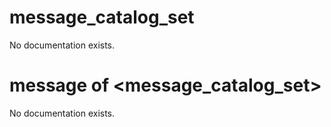 # message_catalog_set

No documentation exists.

# message <integer> of <message_catalog_set>

No documentation exists.
